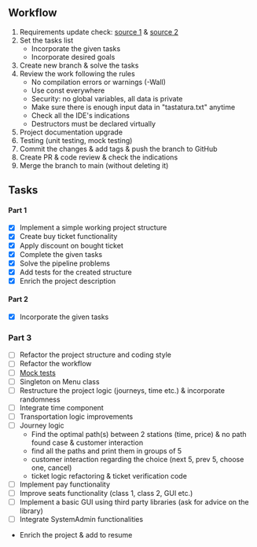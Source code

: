 ## Workflow
1. Requirements update check: [source 1](https://github.com/Ionnier/poo/tree/main) & [source 2](https://github.com/Ionnier/oop-template)
2. Set the tasks list
   - Incorporate the given tasks
   - Incorporate desired goals
3. Create new branch & solve the tasks
4. Review the work following the rules
    - No compilation errors or warnings (-Wall)
    - Use const everywhere
    - Security: no global variables, all data is private
    - Make sure there is enough input data in "tastatura.txt" anytime
    - Check all the IDE's indications
    - Destructors must be declared virtually
5. Project documentation upgrade
6. Testing (unit testing, mock testing)
7. Commit the changes & add tags & push the branch to GitHub
8. Create PR & code review & check the indications
9. Merge the branch to main (without deleting it)

## Tasks
#### Part 1
- [x] Implement a simple working project structure
- [x] Create buy ticket functionality
- [x] Apply discount on bought ticket
- [x] Complete the given tasks
- [x] Solve the pipeline problems
- [x] Add tests for the created structure
- [x] Enrich the project description

#### Part 2
- [x] Incorporate the given tasks

### Part 3
- [ ] Refactor the project structure and coding style
- [ ] Refactor the workflow
- [ ] [Mock tests](https://github.com/Ionnier/poo/tree/main/proiect/P03#mocking)
- [ ] Singleton on Menu class
- [ ] Restructure the project logic (journeys, time etc.) & incorporate randomness
- [ ] Integrate time component
- [ ] Transportation logic improvements
- [ ] Journey logic
  - Find the optimal path(s) between 2 stations 
    (time, price) & no path found case & customer interaction
  - find all the paths and print them in groups of 5
  - customer interaction regarding the choice (next 5, prev 5, choose one, cancel)
  - ticket logic refactoring & ticket verification code
- [ ] Implement pay functionality
- [ ] Improve seats functionality (class 1, class 2, GUI etc.)
- [ ] Implement a basic GUI using third party libraries (ask for advice on the library)
- [ ] Integrate SystemAdmin functionalities
- Enrich the project & add to resume

